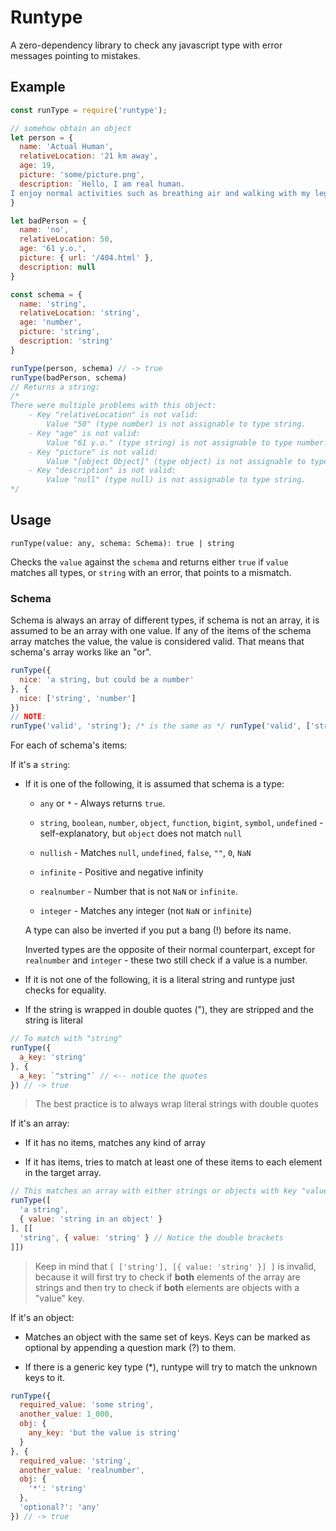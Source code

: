 # Runtype

A zero-dependency library to check any javascript type with error messages pointing to mistakes.

## Example

```js
const runType = require('runtype');

// somehow obtain an object
let person = {
  name: 'Actual Human',
  relativeLocation: '21 km away',
  age: 19,
  picture: 'some/picture.png',
  description: `Hello, I am real human.
I enjoy normal activities such as breathing air and walking with my leg`
}

let badPerson = {
  name: 'no',
  relativeLocation: 50,
  age: '61 y.o.',
  picture: { url: '/404.html' },
  description: null
}

const schema = {
  name: 'string',
  relativeLocation: 'string',
  age: 'number',
  picture: 'string',
  description: 'string'
}

runType(person, schema) // -> true
runType(badPerson, schema)
// Returns a string:
/*
There were multiple problems with this object:
    - Key "relativeLocation" is not valid:
        Value "50" (type number) is not assignable to type string.
    - Key "age" is not valid:
        Value "61 y.o." (type string) is not assignable to type number.
    - Key "picture" is not valid:
        Value "[object Object]" (type object) is not assignable to type string.
    - Key "description" is not valid:
        Value "null" (type null) is not assignable to type string.
*/
```

## Usage

`runType(value: any, schema: Schema): true | string`

Checks the `value` against the `schema` and returns either `true` if `value` matches all types, or `string` with an error, that points to a mismatch.

### Schema

Schema is always an array of different types, if schema is not an array, it is assumed to be an array with one value. If any of the items of the schema array matches the value, the value is considered valid. That means that schema's array works like an "or".

```js
runType({
  nice: 'a string, but could be a number'
}, {
  nice: ['string', 'number']
})
// NOTE:
runType('valid', 'string'); /* is the same as */ runType('valid', ['string'])
```

For each of schema's items:

If it's a `string`:

- If it is one of the following, it is assumed that schema is a type:
  
  - `any` or `*` - Always returns `true`.
  
  - `string`, `boolean`, `number`, `object`, `function`, `bigint`, `symbol`, `undefined` - self-explanatory, but `object` does not match `null`
  
  - `nullish` - Matches `null`, `undefined`, `false`, `""`, `0`, `NaN` 
  
  - `infinite` - Positive and negative infinity
  
  - `realnumber` - Number that is not `NaN` or `infinite`.
  
  - `integer` - Matches any integer (not `NaN` or `infinite`)
  
  A type can also be inverted if you put a bang (!) before its name.
  
  Inverted types are the opposite of their normal counterpart, except for `realnumber` and `integer` - these two still check if a value is a number.

- If it is not one of the following, it is a literal string and runtype just checks for equality.

- If the string is wrapped in double quotes ("), they are stripped and the string is literal

```js
// To match with "string"
runType({
  a_key: 'string'
}, {
  a_key: `"string"` // <-- notice the quotes
}) // -> true
```

> The best practice is to always wrap literal strings with double quotes

If it's an array:

- If it has no items, matches any kind of array

- If it has items, tries to match at least one of these items to each element in the target array.

```js
// This matches an array with either strings or objects with key "value"
runType([
  'a string',
  { value: 'string in an object' }
], [[
  'string', { value: 'string' } // Notice the double brackets
]])
```

> Keep in mind that `[ ['string'], [{ value: 'string' }] ]` is invalid, because it will first try to check if **both** elements of the array are strings and then try to check if **both** elements are objects with a "value" key.

If it's an object:

- Matches an object with the same set of keys. Keys can be marked as optional by appending a question mark (?) to them.

- If there is a generic key type (*), runtype will try to match the unknown keys to it.

```js
runType({
  required_value: 'some string',
  another_value: 1_000,
  obj: {
    any_key: 'but the value is string'
  }
}, {
  required_value: 'string',
  another_value: 'realnumber',
  obj: {
    '*': 'string'
  },
  'optional?': 'any'
}) // -> true
```
















